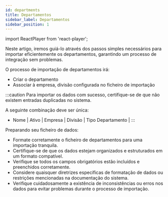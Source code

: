 ```yaml
---
id: departments
title: Departamentos
sidebar_label: Departamentos
sidebar_position: 1
---
```


import ReactPlayer from 'react-player';

Neste artigo, iremos guiá-lo através dos passos simples necessários para importar eficientemente os departamentos, garantindo um processo de integração sem problemas.

O processo de importação de departamentos irá:

- Criar o departamento
- Associar à empresa, divisão configurada no ficheiro de importação
  
<ReactPlayer controls muted url='/video/Import_Department.mov' />

:::caution
Para importar os dados com sucesso, certifique-se de que não existem entradas duplicadas no sistema.

A seguinte combinação deve ser única:

- Nome | Ativo | Empresa | Divisão | Tipo Departamento |
  :::

Preparando seu ficheiro de dados:

- Formate corretamente o ficheiro de departamentos para uma importação tranquila.
- Certifique-se de que os dados estejam organizados e estruturados em um formato compatível.
- Verifique se todos os campos obrigatórios estão incluídos e preenchidos corretamente.
- Considere quaisquer diretrizes específicas de formatação de dados ou restrições mencionadas na documentação do sistema.
- Verifique cuidadosamente a existência de inconsistências ou erros nos dados para evitar problemas durante o processo de importação.

